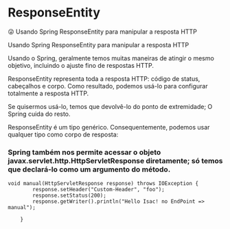 # ResponseEntity
😜 Usando Spring ResponseEntity para manipular a resposta HTTP

Usando Spring ResponseEntity para manipular a resposta HTTP

Usando o Spring, geralmente temos muitas maneiras de atingir o mesmo objetivo, incluindo o ajuste fino de respostas HTTP.

ResponseEntity representa toda a resposta HTTP: código de status, cabeçalhos e corpo. Como resultado, podemos usá-lo para configurar totalmente a resposta HTTP.

Se quisermos usá-lo, temos que devolvê-lo do ponto de extremidade; O Spring cuida do resto.

ResponseEntity é um tipo genérico. Consequentemente, podemos usar qualquer tipo como corpo de resposta:

### Spring também nos permite acessar o objeto javax.servlet.http.HttpServletResponse diretamente; só temos que declará-lo como um argumento do método.

```
void manual(HttpServletResponse response) throws IOException {
        response.setHeader("Custom-Header", "foo");
        response.setStatus(200);
        response.getWriter().println("Hello Isac! no EndPoint => manual");

    }
